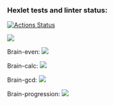 ### Hexlet tests and linter status:
[![Actions Status](https://github.com/layfr/frontend-project-lvl1/workflows/hexlet-check/badge.svg)](https://github.com/layfr/frontend-project-lvl1/actions)


<a href="https://codeclimate.com/github/layfr/frontend-project-lvl1/maintainability"><img src="https://api.codeclimate.com/v1/badges/e2f04e48a6d1bab73d38/maintainability" /></a>

Brain-even:
<a href="https://asciinema.org/a/9fqUQQWKdxuPlyM8PBkffuy4f" target="_blank"><img src="https://asciinema.org/a/9fqUQQWKdxuPlyM8PBkffuy4f.svg" /></a>

Brain-calc:
<a href="https://asciinema.org/a/yeepvNbji8VPqB9M7hkGK09C9" target="_blank"><img src="https://asciinema.org/a/yeepvNbji8VPqB9M7hkGK09C9.svg" /></a>

Brain-gcd:
<a href="https://asciinema.org/a/L3VqPBStqcO1kVCqEIggTf8LZ" target="_blank"><img src="https://asciinema.org/a/L3VqPBStqcO1kVCqEIggTf8LZ.svg" /></a>

Brain-progression:
<a href="https://asciinema.org/a/K3OjgCpz7zsYeI1em45u7dOeb" target="_blank"><img src="https://asciinema.org/a/K3OjgCpz7zsYeI1em45u7dOeb.svg" /></a>

